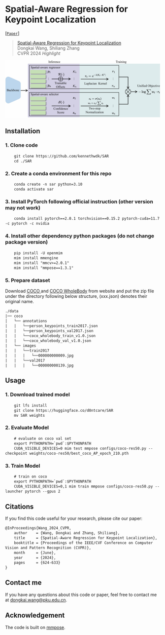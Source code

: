 # Spatial-Aware Regression for Keypoint Localization

[[`Paper`](https://openaccess.thecvf.com/content/CVPR2024/papers/Wang_Spatial-Aware_Regression_for_Keypoint_Localization_CVPR_2024_paper.pdf)]

> [Spatial-Aware Regression for Keypoint Localization](https://openaccess.thecvf.com/content/CVPR2024/html/Wang_Spatial-Aware_Regression_for_Keypoint_Localization_CVPR_2024_paper.html)  
> Dongkai Wang, Shiliang Zhang  
> CVPR 2024 *Highlight*

![overview](./img/framework.jpg)

## Installation

### 1. Clone code
```shell
    git clone https://github.com/kennethwdk/SAR
    cd ./SAR
```
### 2. Create a conda environment for this repo
```shell
    conda create -n sar python=3.10
    conda activate sar
```
### 3. Install PyTorch following official instruction (other version may not work)
```shell
    conda install pytorch==2.0.1 torchvision==0.15.2 pytorch-cuda=11.7 -c pytorch -c nvidia
```
### 4. Install other dependency python packages (do not change package version)
```shell
    pip install -U openmim
    mim install mmengine
    mim install "mmcv>=2.0.1"
    mim install "mmpose==1.3.1"
```
### 5. Prepare dataset
Download [COCO ](https://cocodataset.org/#home) and [COCO WholeBody](https://github.com/jin-s13/COCO-WholeBody) from website and put the zip file under the directory following below structure, (xxx.json) denotes their original name.

```
./data
|── coco
│   └── annotations
|   |   └──person_keypoints_train2017.json
|   |   └──person_keypoints_val2017.json
|   |   └──coco_wholebody_train_v1.0.json
|   |   └──coco_wholebody_val_v1.0.json
|   └── images
|   |   └──train2017
|   |   |   └──000000000009.jpg
|   |   └──val2017
|   |   |   └──000000000139.jpg
```
## Usage

### 1. Download trained model

```shell
    git lfs install
    git clone https://huggingface.co/d0ntcare/SAR
    mv SAR weights
```

### 2. Evaluate Model

```shell
    # evaluate on coco val set
    export PYTHONPATH=`pwd`:$PYTHONPATH
    CUDA_VISIBLE_DEVICES=0 mim test mmpose configs/coco-res50.py --checkpoint weights/coco-res50/best_coco_AP_epoch_210.pth
```

### 3. Train Model

```shell
    # train on coco
    export PYTHONPATH=`pwd`:$PYTHONPATH
    CUDA_VISIBLE_DEVICES=0,1 mim train mmpose configs/coco-res50.py --launcher pytorch --gpus 2
```


## Citations
If you find this code useful for your research, please cite our paper:

```
@InProceedings{Wang_2024_CVPR,
    author    = {Wang, Dongkai and Zhang, Shiliang},
    title     = {Spatial-Aware Regression for Keypoint Localization},
    booktitle = {Proceedings of the IEEE/CVF Conference on Computer Vision and Pattern Recognition (CVPR)},
    month     = {June},
    year      = {2024},
    pages     = {624-633}
}
```
## Contact me
If you have any questions about this code or paper, feel free to contact me at
dongkai.wang@pku.edu.cn.

## Acknowledgement
The code is built on [mmpose](https://github.com/open-mmlab/mmpose).